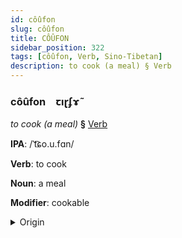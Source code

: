 ```yaml
---
id: côûfon
slug: côûfon
title: CÔÛFON
sidebar_position: 322
tags: [côûfon, Verb, Sino-Tibetan]
description: to cook (a meal) § Verb
---
```


### côûfon&emsp;<span kind="abugida">ꞇıɽʄɤ̃</span>

*to cook (a meal)* **§** [Verb](../../tags/Verb)

**IPA**: /ˈt͡ɕo.u.fɑn/

**Verb**: to cook

**Noun**: a meal

**Modifier**: cookable

<details>
    <summary>Origin</summary>
    Cantonese 做飯 zou6 faan6 /t͡sou.faːn/<br/>
    <em>Sino-Tibetan Language Family</em>
</details>